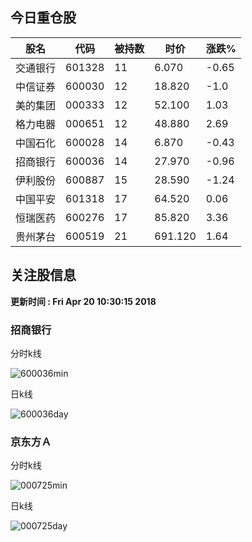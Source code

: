 
## 今日重仓股 

|股名|代码|被持数|时价|涨跌%|
|---|---|---|---|---|
|交通银行|601328|11|6.070|-0.65|
|中信证券|600030|12|18.820|-1.0|
|美的集团|000333|12|52.100|1.03|
|格力电器|000651|12|48.880|2.69|
|中国石化|600028|14|6.870|-0.43|
|招商银行|600036|14|27.970|-0.96|
|伊利股份|600887|15|28.590|-1.24|
|中国平安|601318|17|64.520|0.06|
|恒瑞医药|600276|17|85.820|3.36|
|贵州茅台|600519|21|691.120|1.64|

## 关注股信息
**更新时间 : Fri Apr 20 10:30:15 2018**
### 招商银行 
分时k线

![600036min](http://image.sinajs.cn/newchart/min/n/sh600036.gif)

日k线

![600036day](http://image.sinajs.cn/newchart/daily/n/sh600036.gif)

### 京东方Ａ 
分时k线

![000725min](http://image.sinajs.cn/newchart/min/n/sz000725.gif)

日k线

![000725day](http://image.sinajs.cn/newchart/daily/n/sz000725.gif)
